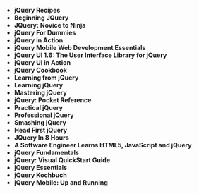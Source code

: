 <ul>
                                <li><b><a target="_blank" href="https://github.com/manjunath5496/jQuery-Books/blob/master/jquery(1).pdf" style="text-decoration:none;">jQuery Recipes </a></b></li>
                                <li><b><a target="_blank" href="https://github.com/manjunath5496/jQuery-Books/blob/master/jquery(2).pdf" style="text-decoration:none;">Beginning JQuery</a></b></li>
                                <li><b><a target="_blank" href="https://github.com/manjunath5496/jQuery-Books/blob/master/jquery(3).pdf" style="text-decoration:none;">JQuery: Novice to Ninja</a></b></li>
                               
<li><b><a target="_blank" href="https://github.com/manjunath5496/jQuery-Books/blob/master/jquery(4).pdf" style="text-decoration:none;">jQuery For Dummies</a></b></li>
                                <li><b><a target="_blank" href="https://github.com/manjunath5496/jQuery-Books/blob/master/jquery(5).pdf" style="text-decoration:none;">jQuery in Action</a></b></li>
                                
 <li><b><a target="_blank" href="https://github.com/manjunath5496/jQuery-Books/blob/master/jquery(6).pdf" style="text-decoration:none;">jQuery Mobile Web Development Essentials</a></b></li>
                          
<li><b><a target="_blank" href="https://github.com/manjunath5496/jQuery-Books/blob/master/jquery(7).pdf" style="text-decoration:none;">jQuery UI 1.6: The User Interface Library for jQuery</a></b></li>
                                <li><b><a target="_blank" href="https://github.com/manjunath5496/jQuery-Books/blob/master/jquery(8).pdf" style="text-decoration:none;">jQuery UI in Action </a></b></li>
                                <li><b><a target="_blank" href="https://github.com/manjunath5496/jQuery-Books/blob/master/jquery(9).pdf" style="text-decoration:none;">jQuery Cookbook</a></b></li>
                                
<li><b><a target="_blank" href="https://github.com/manjunath5496/jQuery-Books/blob/master/jquery(10).pdf" style="text-decoration:none;">Learning from jQuery</a></b></li>  
        
<li><b><a target="_blank" href="https://github.com/manjunath5496/jQuery-Books/blob/master/jquery(11).pdf" style="text-decoration:none;">Learning jQuery</a></b></li>
                                <li><b><a target="_blank" href="https://github.com/manjunath5496/jQuery-Books/blob/master/jquery(12).rar" style="text-decoration:none;">Mastering jQuery</a></b></li>
 <li><b><a target="_blank" href="https://github.com/manjunath5496/jQuery-Books/blob/master/jquery(13).pdf" style="text-decoration:none;">jQuery: Pocket Reference</a></b></li>  
  <li><b><a target="_blank" href="https://github.com/manjunath5496/jQuery-Books/blob/master/jquery(14).pdf" style="text-decoration:none;">Practical jQuery</a></b></li>  
 <li><b><a target="_blank" href="https://github.com/manjunath5496/jQuery-Books/blob/master/jquery(15).pdf" style="text-decoration:none;">Professional jQuery</a></b></li>
                                <li><b><a target="_blank" href="https://github.com/manjunath5496/jQuery-Books/blob/master/jquery(16).pdf" style="text-decoration:none;">Smashing jQuery</a></b></li>

 <li><b><a target="_blank" href="https://github.com/manjunath5496/jQuery-Books/blob/master/jquery(17).rar" style="text-decoration:none;">Head First jQuery</a></b></li>
                                <li><b><a target="_blank" href="https://github.com/manjunath5496/jQuery-Books/blob/master/jquery(18).pdf" style="text-decoration:none;">JQuery In 8 Hours</a></b></li>

<li><b><a target="_blank" href="https://github.com/manjunath5496/jQuery-Books/blob/master/jquery(19).pdf" style="text-decoration:none;">A Software Engineer Learns HTML5, JavaScript and jQuery</a></b></li>

 <li><b><a target="_blank" href="https://github.com/manjunath5496/jQuery-Books/blob/master/jquery(20).pdf" style="text-decoration:none;">jQuery Fundamentals</a></b></li>
                                <li><b><a target="_blank" href="https://github.com/manjunath5496/jQuery-Books/blob/master/jquery(21).pdf" style="text-decoration:none;"> jQuery: Visual QuickStart Guide </a></b></li>

<li><b><a target="_blank" href="https://github.com/manjunath5496/jQuery-Books/blob/master/jquery(22).pdf" style="text-decoration:none;">jQuery Essentials</a></b></li>

<li><b><a target="_blank" href="https://github.com/manjunath5496/jQuery-Books/blob/master/jquery(23).pdf" style="text-decoration:none;">jQuery Kochbuch</a></b></li>

 <li><b><a target="_blank" href="https://github.com/manjunath5496/jQuery-Books/blob/master/jquery(24).pdf" style="text-decoration:none;">jQuery Mobile: Up and Running</a></b></li>
                         

</ul>
